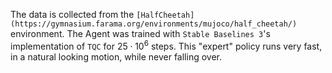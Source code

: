 The data is collected from the `[HalfCheetah](https://gymnasium.farama.org/environments/mujoco/half_cheetah/)` environment. The Agent was trained with `Stable Baselines 3`'s implementation of `TQC` for $25 \cdot 10^6$ steps. This "expert" policy runs very fast, in a natural looking motion, while never falling over.